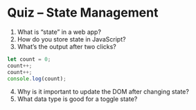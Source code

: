 # Quiz – State Management

1. What is “state” in a web app?
2. How do you store state in JavaScript?
3. What’s the output after two clicks?
```javascript
let count = 0;
count++;
count++;
console.log(count);
```
4. Why is it important to update the DOM after changing state?
5. What data type is good for a toggle state?
